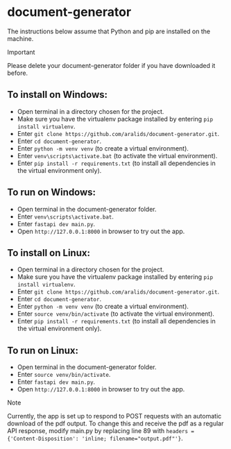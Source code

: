 # document-generator

The instructions below assume that Python and pip are installed on the machine.

> [!IMPORTANT]  
> Please delete your document-generator folder if you have downloaded it before.

## To install on Windows:
- Open terminal in a directory chosen for the project.
- Make sure you have the virtualenv package installed by entering `pip install virtualenv`.
- Enter `git clone https://github.com/aralids/document-generator.git`.
- Enter `cd document-generator`.
- Enter `python -m venv venv` (to create a virtual environment).
- Enter `venv\scripts\activate.bat` (to activate the virtual environment).
- Enter `pip install -r requirements.txt` (to install all dependencies in the virtual environment only).

## To run on Windows:
- Open terminal in the document-generator folder.
- Enter `venv\scripts\activate.bat`.
- Enter `fastapi dev main.py`.
- Open `http://127.0.0.1:8000` in browser to try out the app. 

## To install on Linux:
- Open terminal in a directory chosen for the project.
- Make sure you have the virtualenv package installed by entering `pip install virtualenv`.
- Enter `git clone https://github.com/aralids/document-generator.git`.
- Enter `cd document-generator`.
- Enter `python -m venv venv` (to create a virtual environment).
- Enter `source venv/bin/activate` (to activate the virtual environment).
- Enter `pip install -r requirements.txt` (to install all dependencies in the virtual environment only).

## To run on Linux:
- Open terminal in the document-generator folder.
- Enter `source venv/bin/activate`.
- Enter `fastapi dev main.py`.
- Open `http://127.0.0.1:8000` in browser to try out the app. 

> [!NOTE]  
> Currently, the app is set up to respond to POST requests with an automatic download of the pdf output. To change this and receive the pdf as a regular API response, modify main.py by replacing line 89 with `headers = {'Content-Disposition': 'inline; filename="output.pdf"'}`. 
